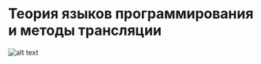 # Теория языков программирования и методы трансляции
![alt text](https://sun9-48.userapi.com/impg/Adsuu-XIwneRXQKokcPi8HZ-7SlRP5BQbxHkPw/7L_daoKsewY.jpg?size=553x510&quality=96&sign=fc96bedb1915399f4e1d28e7da76a554&type=album)
